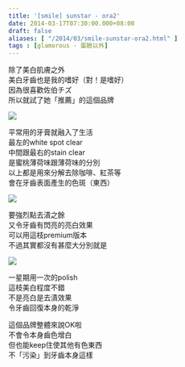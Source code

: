 ```yaml
---
title: '[smile] sunstar - ora2'
date: 2014-03-17T07:30:00.000+08:00
draft: false
aliases: [ "/2014/03/smile-sunstar-ora2.html" ]
tags : [glamorous - 蛋臉以外]
---
```


除了美白肌膚之外  
美白牙齒也是我的嗜好（對！是嗜好）  
因為很喜歡佐伯チズ  
所以就試了她「推薦」的這個品牌  

![](/images/sunstarora2.jpg)

平常用的牙膏就融入了生活  
最左的white spot clear  
中間跟最右的stain clear  
是蜜桃薄荷味跟薄荷味的分別  
以上都是用來分解去除咖啡、紅茶等  
會在牙齒表面產生的色斑（東西）  

![](/images/sunstarora2a.jpg)

要強烈點去漬之餘  
又令牙齒有閃亮的亮白效果  
可以用這枝premium版本  
不過其實都沒有甚麼大分別就是  

![](/images/sunstarora2b.jpg)

一星期用一次的polish  
這枝美白程度不錯  
不是亮白是去漬效果  
令牙齒回復本身的乾淨  
  
這個品牌整體來說OK啦  
不會令本身齒色增白  
但也能keep住使其他有色東西  
不「污染」到牙齒本身這樣

